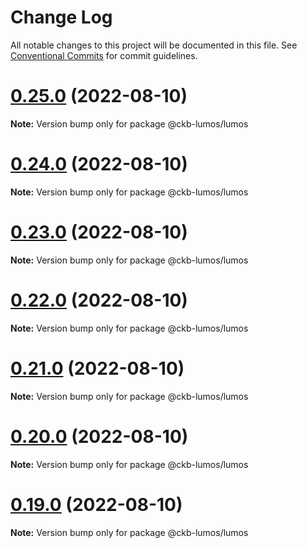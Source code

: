 # Change Log

All notable changes to this project will be documented in this file.
See [Conventional Commits](https://conventionalcommits.org) for commit guidelines.

# [0.25.0](https://github.com/nervosnetwork/lumos/compare/v0.18.0...v0.25.0) (2022-08-10)

**Note:** Version bump only for package @ckb-lumos/lumos





# [0.24.0](https://github.com/nervosnetwork/lumos/compare/v0.18.0...v0.24.0) (2022-08-10)

**Note:** Version bump only for package @ckb-lumos/lumos





# [0.23.0](https://github.com/nervosnetwork/lumos/compare/v0.18.0...v0.23.0) (2022-08-10)

**Note:** Version bump only for package @ckb-lumos/lumos





# [0.22.0](https://github.com/nervosnetwork/lumos/compare/v0.18.0...v0.22.0) (2022-08-10)

**Note:** Version bump only for package @ckb-lumos/lumos





# [0.21.0](https://github.com/nervosnetwork/lumos/compare/v0.18.0...v0.21.0) (2022-08-10)

**Note:** Version bump only for package @ckb-lumos/lumos





# [0.20.0](https://github.com/nervosnetwork/lumos/compare/v0.18.0...v0.20.0) (2022-08-10)

**Note:** Version bump only for package @ckb-lumos/lumos





# [0.19.0](https://github.com/nervosnetwork/lumos/compare/v0.18.0...v0.19.0) (2022-08-10)

**Note:** Version bump only for package @ckb-lumos/lumos
